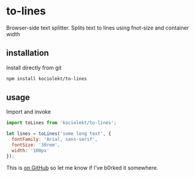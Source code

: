 # to-lines

Browser-side text splitter. Splits text to lines using fnot-size and container width

## installation

Install directly from git

```bash
npm install kociolekt/to-lines
```

## usage
Import and invoke

```javascript
import toLines from 'kociolekt/to-lines';

let lines = toLines('some long text', {
  fontFamily: 'Arial, sans-serif',
  fontSize: '30rem',
  width: '100px'
});
```

This is [on GitHub](https://github.com/kociolekt/to-lines) so let me know if I've b0rked it somewhere.
